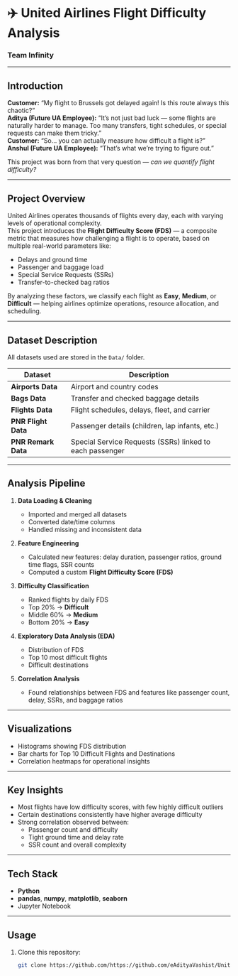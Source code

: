 # ✈️ United Airlines Flight Difficulty Analysis  
### Team Infinity  

---

##  Introduction  

**Customer:** “My flight to Brussels got delayed again! Is this route always this chaotic?”  
**Aditya (Future UA Employee):** “It’s not just bad luck — some flights are naturally harder to manage. Too many transfers, tight schedules, or special requests can make them tricky.”  
**Customer:** “So… you can actually measure how difficult a flight is?”  
**Anshul (Future UA Employee):** “That’s what we’re trying to figure out.”  

This project was born from that very question — *can we quantify flight difficulty?*  

---

## Project Overview  

United Airlines operates thousands of flights every day, each with varying levels of operational complexity.  
This project introduces the **Flight Difficulty Score (FDS)** — a composite metric that measures how challenging a flight is to operate, based on multiple real-world parameters like:  

- Delays and ground time  
- Passenger and baggage load  
- Special Service Requests (SSRs)  
- Transfer-to-checked bag ratios  

By analyzing these factors, we classify each flight as **Easy**, **Medium**, or **Difficult** — helping airlines optimize operations, resource allocation, and scheduling.  

---

##  Dataset Description  

All datasets used are stored in the `Data/` folder.  

| Dataset | Description |
|----------|-------------|
| **Airports Data** | Airport and country codes |
| **Bags Data** | Transfer and checked baggage details |
| **Flights Data** | Flight schedules, delays, fleet, and carrier |
| **PNR Flight Data** | Passenger details (children, lap infants, etc.) |
| **PNR Remark Data** | Special Service Requests (SSRs) linked to each passenger |

---

##  Analysis Pipeline  

1. **Data Loading & Cleaning**  
   - Imported and merged all datasets  
   - Converted date/time columns  
   - Handled missing and inconsistent data  

2. **Feature Engineering**  
   - Calculated new features: delay duration, passenger ratios, ground time flags, SSR counts  
   - Computed a custom **Flight Difficulty Score (FDS)**  

3. **Difficulty Classification**  
   - Ranked flights by daily FDS  
   - Top 20% → **Difficult**  
   - Middle 60% → **Medium**  
   - Bottom 20% → **Easy**  

4. **Exploratory Data Analysis (EDA)**  
   - Distribution of FDS  
   - Top 10 most difficult flights  
   - Difficult destinations  

5. **Correlation Analysis**  
   - Found relationships between FDS and features like passenger count, delay, SSRs, and baggage ratios  

---

##  Visualizations  

- Histograms showing FDS distribution  
- Bar charts for Top 10 Difficult Flights and Destinations  
- Correlation heatmaps for operational insights  

---

##  Key Insights  

- Most flights have low difficulty scores, with few highly difficult outliers  
- Certain destinations consistently have higher average difficulty  
- Strong correlation observed between:  
  - Passenger count and difficulty  
  - Tight ground time and delay rate  
  - SSR count and overall complexity  

---

##  Tech Stack  

- **Python**  
- **pandas**, **numpy**, **matplotlib**, **seaborn**  
- Jupyter Notebook  

---

##  Usage  

1. Clone this repository:  
   ```bash
   git clone https://github.com/https://github.com/eAdityaVashist/United_airline_TEAM_INFINITY.git
